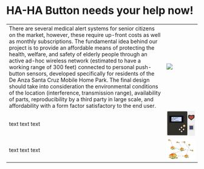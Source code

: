 # HA-HA Button needs your help now!

| | |
|--|--|
|There are several medical alert systems for senior citizens on the market, however, these require up-front costs as well as monthly subscriptions. The fundamental idea behind our project is to provide an affordable means of protecting the health, welfare, and safety of elderly people through an active ad-hoc wireless network (estimated to have a working range of 300 feet) connected to personal push-button sensors, developed specifically for residents of the De Anza Santa Cruz Mobile Home Park. The final design should take into consideration the environmental conditions of the location (interference, transmission range), availability of parts, reproducibility by a third party in large scale, and affordability with a form factor satisfactory to the end user.|<img src="https://github.com/HaHaSDP-UCSC/hahasdp-ucsc.github.io/raw/master/ieee_nike_plus.jpeg" width="900px">|
|text text text|![haha_base_buttons](haha_base_buttons.png)|
|text text text|![haha_house_mes](haha_house_mesh.png)|
